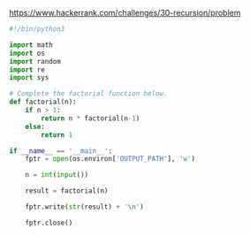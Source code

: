 https://www.hackerrank.com/challenges/30-recursion/problem

```python
#!/bin/python3

import math
import os
import random
import re
import sys

# Complete the factorial function below.
def factorial(n):
    if n > 1:
        return n * factorial(n-1)
    else:
        return 1

if __name__ == '__main__':
    fptr = open(os.environ['OUTPUT_PATH'], 'w')

    n = int(input())

    result = factorial(n)

    fptr.write(str(result) + '\n')

    fptr.close()
```
